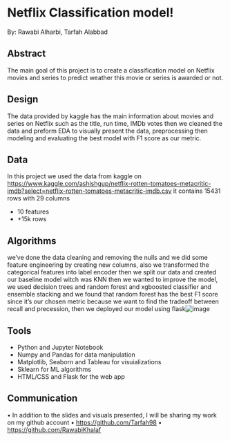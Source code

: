 # Netflix Classification model!
By: Rawabi Alharbi, Tarfah Alabbad

## Abstract
The main goal of this project is to create a classification model on Netflix movies and series to predict weather this movie or series is awarded or not.

## Design
The data provided by kaggle has the main information about movies and series on Netflix such as the title, run time, IMDb votes then we cleaned the data and preform EDA to visually present the data, preprocessing then modeling and evaluating the best model with F1 score as our metric.

## Data
In this project we used the data from kaggle on https://www.kaggle.com/ashishgup/netflix-rotten-tomatoes-metacritic-imdb?select=netflix-rotten-tomatoes-metacritic-imdb.csv  it contains 15431 rows with 29 columns

* 10 features
* +15k rows

## Algorithms
we’ve done the data cleaning and removing the nulls and we did some feature engineering by creating new columns, also we transformed the categorical features into label encoder then we split our data and created our baseline model witch was KNN then we wanted to improve the model, we used decision trees and random forest and xgboosted classifier and ensemble stacking and we found that random forest has the best F1 score since it’s our chosen metric because we want to find the tradeoff between recall and precession, then we deployed our model using flask![image](https://user-images.githubusercontent.com/87195262/139236733-d7d7695a-b02e-4d09-b010-76a6bbee0421.png)


## Tools
- Python and Jupyter Notebook
- Numpy and Pandas for data manipulation
- Matplotlib, Seaborn and Tableau for visuializations
- Sklearn for ML algorithms
- HTML/CSS and Flask for the web app

## Communication
•	In addition to the slides and visuals presented, I will be sharing my work on my github account
•	https://github.com/Tarfah98
•	https://github.com/RawabiKhalaf
